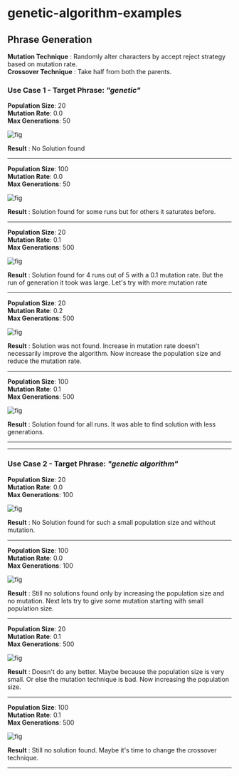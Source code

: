 # genetic-algorithm-examples

## Phrase Generation
**Mutation Technique** : Randomly alter characters by accept reject strategy based on mutation rate.   
**Crossover Technique** : Take half from both the parents.   

### Use Case 1 - Target Phrase: _"genetic"_   
   
**Population Size**: 20   
**Mutation Rate**: 0.0   
**Max Generations**: 50

![fig](https://user-images.githubusercontent.com/69395924/132857572-d0d9a3e2-3c0c-4ae8-8ffe-d0dcfc36fec0.jpg)

**Result** : No Solution found   

- - -

**Population Size**: 100   
**Mutation Rate**: 0.0   
**Max Generations**: 50

![fig](https://user-images.githubusercontent.com/69395924/132857479-818f788b-dd06-481d-996e-3a42becf0c81.jpg)

**Result** : Solution found for some runs but for others it saturates before.

- - -

**Population Size**: 20   
**Mutation Rate**: 0.1   
**Max Generations**: 500

![fig](https://user-images.githubusercontent.com/69395924/132858435-7fecde65-305e-4625-b17e-7953ffcc63c2.jpg)

**Result** : Solution found for 4 runs out of 5 with a 0.1 mutation rate. But the run of generation it took was large. Let's try with more mutation rate

- - -

**Population Size**: 20   
**Mutation Rate**: 0.2   
**Max Generations**: 500

![fig](https://user-images.githubusercontent.com/69395924/132858905-7b9d779e-fb7e-48e2-8a9a-eb0fe68697df.jpg)

**Result** : Solution was not found. Increase in mutation rate doesn't necessarily improve the algorithm. Now increase the population size and reduce the mutation rate.

- - -

**Population Size**: 100   
**Mutation Rate**: 0.1   
**Max Generations**: 500

![fig](https://user-images.githubusercontent.com/69395924/132859308-65d1c4bb-feda-4e57-afe1-77613f78a24f.jpg)

**Result** : Solution found for all runs. It was able to find solution with less generations.

- - -
- - -

### Use Case 2 - Target Phrase: _"genetic algorithm"_   
   
**Population Size**: 20   
**Mutation Rate**: 0.0   
**Max Generations**: 100   

![fig](https://user-images.githubusercontent.com/69395924/135606105-7dcd4d9c-345c-4dbf-be94-71ac7798ba8d.jpg)

**Result** : No Solution found for such a small population size and without mutation.

- - -

**Population Size**: 100   
**Mutation Rate**: 0.0   
**Max Generations**: 100

![fig](https://user-images.githubusercontent.com/69395924/135606568-47659c8d-a9a6-433a-b1c8-2d5b11013e0a.jpg)

**Result** : Still no solutions found only by increasing the population size and no mutation. Next lets try to give some mutation starting with small population size.

- - -

**Population Size**: 20   
**Mutation Rate**: 0.1   
**Max Generations**: 500

![fig](https://user-images.githubusercontent.com/69395924/135607074-6c81bf18-17fd-4c6b-bf2c-6ea5c8bebc20.jpg)

**Result** : Doesn't do any better. Maybe because the population size is very small. Or else the mutation technique is bad. Now increasing the population size.

- - -

**Population Size**: 100   
**Mutation Rate**: 0.1   
**Max Generations**: 500

![fig](https://user-images.githubusercontent.com/69395924/135608270-3a42732a-dd57-4085-9d4f-4f1e008e5831.jpg)

**Result** : Still no solution found. Maybe it's time to change the crossover technique.

- - -
